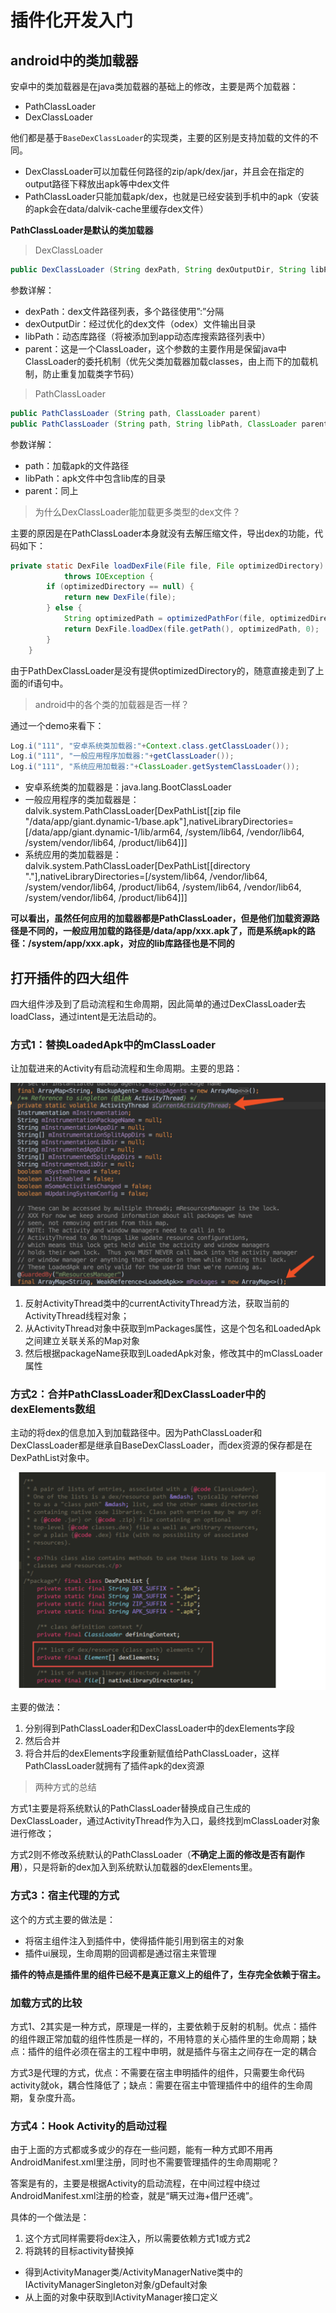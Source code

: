# 插件化开发入门

## android中的类加载器

安卓中的类加载器是在java类加载器的基础上的修改，主要是两个加载器：

* PathClassLoader
* DexClassLoader

他们都是基于`BaseDexClassLoader`的实现类，主要的区别是支持加载的文件的不同。

* DexClassLoader可以加载任何路径的zip/apk/dex/jar，并且会在指定的output路径下释放出apk等中dex文件
* PathClassLoader只能加载apk/dex，也就是已经安装到手机中的apk（安装的apk会在data/dalvik-cache里缓存dex文件）

**PathClassLoader是默认的类加载器**

> DexClassLoader

```java
public DexClassLoader (String dexPath, String dexOutputDir, String libPath, ClassLoader parent)
```

参数详解：

* dexPath：dex文件路径列表，多个路径使用”:”分隔 
* dexOutputDir：经过优化的dex文件（odex）文件输出目录 
* libPath：动态库路径（将被添加到app动态库搜索路径列表中） 
* parent：这是一个ClassLoader，这个参数的主要作用是保留java中ClassLoader的委托机制（优先父类加载器加载classes，由上而下的加载机制，防止重复加载类字节码）

> PathClassLoader

```java
public PathClassLoader (String path, ClassLoader parent)
public PathClassLoader (String path, String libPath, ClassLoader parent)
```

参数详解：

* path：加载apk的文件路径
* libPath：apk文件中包含lib库的目录
* parent：同上

> 为什么DexClassLoader能加载更多类型的dex文件？

主要的原因是在PathClassLoader本身就没有去解压缩文件，导出dex的功能，代码如下：

```java
private static DexFile loadDexFile(File file, File optimizedDirectory)
            throws IOException {
        if (optimizedDirectory == null) {
            return new DexFile(file);
        } else {
            String optimizedPath = optimizedPathFor(file, optimizedDirectory);
            return DexFile.loadDex(file.getPath(), optimizedPath, 0);
        }
    }
```
由于PathDexClassLoader是没有提供optimizedDirectory的，随意直接走到了上面的if语句中。

> android中的各个类的加载器是否一样？

通过一个demo来看下：

```java
Log.i("111", "安卓系统类加载器:"+Context.class.getClassLoader());
Log.i("111", "一般应用程序加载器:"+getClassLoader());
Log.i("111", "系统应用加载器:"+ClassLoader.getSystemClassLoader());
```
* 安卓系统类的加载器是：java.lang.BootClassLoader
* 一般应用程序的类加载器是：dalvik.system.PathClassLoader[DexPathList[[zip file "/data/app/giant.dynamic-1/base.apk"],nativeLibraryDirectories=[/data/app/giant.dynamic-1/lib/arm64, /system/lib64, /vendor/lib64, /system/vendor/lib64, /product/lib64]]]
* 系统应用的类加载器是：dalvik.system.PathClassLoader[DexPathList[[directory "."],nativeLibraryDirectories=[/system/lib64, /vendor/lib64, /system/vendor/lib64, /product/lib64, /system/lib64, /vendor/lib64, /system/vendor/lib64, /product/lib64]]]

**可以看出，虽然任何应用的加载器都是PathClassLoader，但是他们加载资源路径是不同的，一般应用加载的路径是/data/app/xxx.apk了，而是系统apk的路径：/system/app/xxx.apk，对应的lib库路径也是不同的**

## 打开插件的四大组件

四大组件涉及到了启动流程和生命周期，因此简单的通过DexClassLoader去loadClass，通过intent是无法启动的。

### 方式1：替换LoadedApk中的mClassLoader

让加载进来的Activity有启动流程和生命周期。主要的思路：

![](markdown/reflect_1.png)

1. 反射ActivityThread类中的currentActivityThread方法，获取当前的ActivityThread线程对象；
2. 从ActivityThread对象中获取到mPackages属性，这是个包名和LoadedApk之间建立关联关系的Map对象
3. 然后根据packageName获取到LoadedApk对象，修改其中的mClassLoader属性

### 方式2：合并PathClassLoader和DexClassLoader中的dexElements数组

主动的将dex的信息加入到加载路径中。因为PathClassLoader和DexClassLoader都是继承自BaseDexClassLoader，而dex资源的保存都是在DexPathList对象中。

![](markdown/reflect_2.png)

主要的做法：

1. 分别得到PathClassLoader和DexClassLoader中的dexElements字段
2. 然后合并
3. 将合并后的dexElements字段重新赋值给PathClassLoader，这样PathClassLoader就拥有了插件apk的dex资源

> 两种方式的总结

方式1主要是将系统默认的PathClassLoader替换成自己生成的DexClassLoader，通过ActivityThread作为入口，最终找到mClassLoader对象进行修改；

方式2则不修改系统默认的PathClassLoader（**不确定上面的修改是否有副作用**），只是将新的dex加入到系统默认加载器的dexElements里。

### 方式3：宿主代理的方式

这个的方式主要的做法是：

* 将宿主组件注入到插件中，使得插件能引用到宿主的对象
* 插件ui展现，生命周期的回调都是通过宿主来管理

**插件的特点是插件里的组件已经不是真正意义上的组件了，生存完全依赖于宿主。**

### 加载方式的比较

方式1、2其实是一种方式，原理是一样的，主要依赖于反射的机制。优点：插件的组件跟正常加载的组件性质是一样的，不用特意的关心插件里的生命周期；缺点：插件的组件必须在宿主的工程中申明，就是插件与宿主之间存在一定的耦合

方式3是代理的方式，优点：不需要在宿主申明插件的组件，只需要生命代码activity就ok，耦合性降低了；缺点：需要在宿主中管理插件中的组件的生命周期，复杂度升高。

### 方式4：Hook Activity的启动过程

由于上面的方式都或多或少的存在一些问题，能有一种方式即不用再AndroidManifest.xml里注册，同时也不需要管理插件的生命周期呢？

答案是有的，主要是根据Activity的启动流程，在中间过程中绕过AndroidManifest.xml注册的检查，就是“瞒天过海+借尸还魂”。

具体的一个做法是：

1. 这个方式同样需要将dex注入，所以需要依赖方式1或方式2
2. 将跳转的目标activity替换掉
 * 得到ActivityManager类/ActivityManagerNative类中的IActivityManagerSingleton对象/gDefault对象
 * 从上面的对象中获取到IActivityManager接口定义

